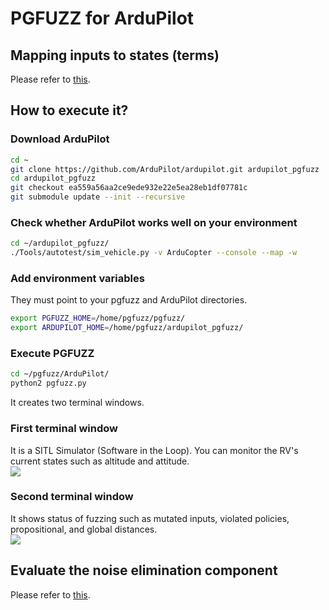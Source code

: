 # PGFUZZ for ArduPilot

## Mapping inputs to states (terms)
Please refer to <a href="https://github.com/purseclab/PGFUZZ/tree/main/ArduPilot/Dynamic%20analysis" target="_blank"> this</a>.

## How to execute it?
### Download ArduPilot
```bash
cd ~
git clone https://github.com/ArduPilot/ardupilot.git ardupilot_pgfuzz
cd ardupilot_pgfuzz
git checkout ea559a56aa2ce9ede932e22e5ea28eb1df07781c
git submodule update --init --recursive
```

### Check whether ArduPilot works well on your environment
```bash
cd ~/ardupilot_pgfuzz/
./Tools/autotest/sim_vehicle.py -v ArduCopter --console --map -w
```

### Add environment variables
They must point to your pgfuzz and ArduPilot directories.
```bash
export PGFUZZ_HOME=/home/pgfuzz/pgfuzz/
export ARDUPILOT_HOME=/home/pgfuzz/ardupilot_pgfuzz/
```

### Execute PGFUZZ
```bash
cd ~/pgfuzz/ArduPilot/
python2 pgfuzz.py
```

It creates two terminal windows.

### First terminal window
It is a SITL Simulator (Software in the Loop). You can monitor the RV's current states such as altitude and attitude.<br>
<img src="https://github.com/purseclab/PGFUZZ/blob/main/ArduPilot/example/ArduPilot_ex1.jpg">

### Second terminal window
It shows status of fuzzing such as mutated inputs, violated policies, propositional, and global distances.<br>
<img src="https://github.com/purseclab/PGFUZZ/blob/main/ArduPilot/example/ArduPilot_ex2.jpg">


## Evaluate the noise elimination component
Please refer to <a href="https://github.com/purseclab/PGFUZZ/tree/main/ArduPilot/EEN" target="_blank"> this</a>.

